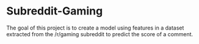 # Subreddit-Gaming
The goal of this project is to create a model using features in a dataset extracted from the /r/gaming subreddit to predict the score of a comment.
